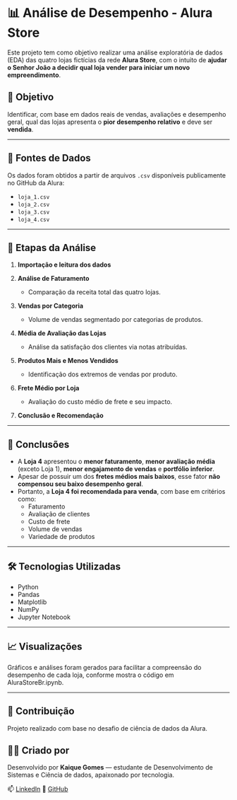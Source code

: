 # 📊 Análise de Desempenho - Alura Store

Este projeto tem como objetivo realizar uma análise exploratória de dados (EDA) das quatro lojas fictícias da rede **Alura Store**, com o intuito de **ajudar o Senhor João a decidir qual loja vender para iniciar um novo empreendimento**.

## 🧠 Objetivo

Identificar, com base em dados reais de vendas, avaliações e desempenho geral, qual das lojas apresenta o **pior desempenho relativo** e deve ser **vendida**.

---

## 📂 Fontes de Dados

Os dados foram obtidos a partir de arquivos `.csv` disponíveis publicamente no GitHub da Alura:

- `loja_1.csv`
- `loja_2.csv`
- `loja_3.csv`
- `loja_4.csv`

---

## 🧪 Etapas da Análise

1. **Importação e leitura dos dados**

2. **Análise de Faturamento**
   - Comparação da receita total das quatro lojas.
3. **Vendas por Categoria**
   - Volume de vendas segmentado por categorias de produtos.
4. **Média de Avaliação das Lojas**
   - Análise da satisfação dos clientes via notas atribuídas.
5. **Produtos Mais e Menos Vendidos**
   - Identificação dos extremos de vendas por produto.
6. **Frete Médio por Loja**
   - Avaliação do custo médio de frete e seu impacto.

7. **Conclusão e Recomendação**

---

## 📌 Conclusões

- A **Loja 4** apresentou o **menor faturamento**, **menor avaliação média** (exceto Loja 1), **menor engajamento de vendas** e **portfólio inferior**.
- Apesar de possuir um dos **fretes médios mais baixos**, esse fator **não compensou seu baixo desempenho geral**.
- Portanto, a **Loja 4 foi recomendada para venda**, com base em critérios como:
  - Faturamento
  - Avaliação de clientes
  - Custo de frete
  - Volume de vendas
  - Variedade de produtos

---

## 🛠️ Tecnologias Utilizadas

- Python
- Pandas
- Matplotlib
- NumPy
- Jupyter Notebook

---

## 📈 Visualizações

Gráficos e análises foram gerados para facilitar a compreensão do desempenho de cada loja, conforme mostra o código em AluraStoreBr.ipynb.

---

## 🤝 Contribuição

Projeto realizado com base no desafio de ciência de dados da Alura.

## 👨‍💻 Criado por

Desenvolvido por **Kaique Gomes** — estudante de Desenvolvimento de Sistemas e Ciência de dados, apaixonado por tecnologia.

📫 [LinkedIn](https://www.linkedin.com/in/kaique-gomes-dev)
🐙 [GitHub](https://github.com/Kaique-Gomes-de-Jesus) 
